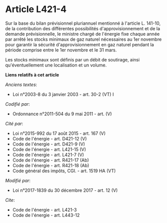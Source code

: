 # Article L421-4

Sur la base du bilan prévisionnel pluriannuel mentionné à l'article L. 141-10, de la contribution des différentes
possibilités d'approvisionnement et de la demande prévisionnelle, le ministre chargé de l'énergie fixe chaque année par
arrêté les stocks minimaux de gaz naturel nécessaires au 1er novembre pour garantir la sécurité d'approvisionnement en gaz
naturel pendant la période comprise entre le 1er novembre et le 31 mars.

Les stocks minimaux sont définis par un débit de soutirage, ainsi qu'éventuellement une localisation et un volume.

**Liens relatifs à cet article**

_Anciens textes_:

  - Loi n°2003-8 du 3 janvier 2003 - art. 30-2 (VT) I

_Codifié par_:

  - Ordonnance n°2011-504 du 9 mai 2011 - art. (V)

_Cité par_:

  - Loi n°2015-992 du 17 août 2015 - art. 167 (V)
  - Code de l'énergie - art. D421-12 (V)
  - Code de l'énergie - art. D421-9 (V)
  - Code de l'énergie - art. L421-15 (V)
  - Code de l'énergie - art. L421-7 (V)
  - Code de l'énergie - art. R421-17 (Ab)
  - Code de l'énergie - art. R421-18 (Ab)
  - Code général des impôts, CGI. - art. 1519 HA (VT)

_Modifié par_:

  - Loi n°2017-1839 du 30 décembre 2017 - art. 12 (V)

_Cite_:

  - Code de l'énergie - art. L421-3
  - Code de l'énergie - art. L443-12
